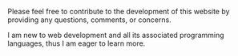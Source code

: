 Please feel free to contribute to the development of this website by providing any questions, comments, or concerns.

I am new to web development and all its associated programming languages, thus I am eager to learn more.

